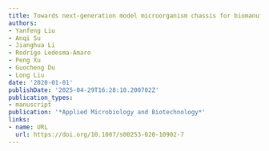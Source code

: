 ```yaml
---
title: Towards next-generation model microorganism chassis for biomanufacturing
authors:
- Yanfeng Liu
- Anqi Su
- Jianghua Li
- Rodrigo Ledesma‐Amaro
- Peng Xu
- Guocheng Du
- Long Liu
date: '2020-01-01'
publishDate: '2025-04-29T16:28:10.200702Z'
publication_types:
- manuscript
publication: '*Applied Microbiology and Biotechnology*'
links:
- name: URL
  url: https://doi.org/10.1007/s00253-020-10902-7
---
```

